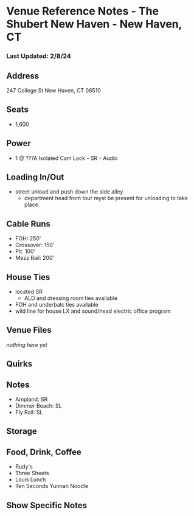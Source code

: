 # Venue Reference Notes - The Shubert New Haven - New Haven, CT
### Last Updated: 2/8/24

## Address
247 College St
New Haven, CT 06510


## Seats
* 1,600


## Power
* 1 @ ???A Isolated Cam Lock - SR - Audio


## Loading In/Out
* street unload and push down the side alley
	* department head from tour myst be present for unloading to take place


## Cable Runs
* FOH: 250'
* Crossover: 150'
* Pit: 100'
* Mezz Rail: 200'


## House Ties
* located SR
	* ALD and dressing room ties available
* FOH and underbalc ties available
* wild line for house LX and sound/head electric office program


## Venue Files
*nothing here yet*


## Quirks


## Notes
* Ampland: SR
* Dimmer Beach: SL
* Fly Rail: SL


## Storage


## Food, Drink, Coffee
* Rudy's
* Three Sheets
* Louis Lunch
* Ten Seconds Yunnan Noodle


## Show Specific Notes